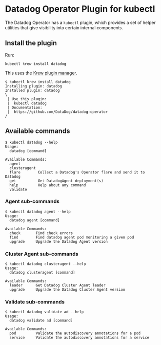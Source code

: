 # Datadog Operator Plugin for kubectl

The Datadog Operator has a `kubectl` plugin, which provides a set of helper utilities that give visibility into certain internal components.

## Install the plugin

Run:
```shell
kubectl krew install datadog
```

This uses the [Krew plugin manager](https://krew.sigs.k8s.io/).

```console
$ kubectl krew install datadog
Installing plugin: datadog
Installed plugin: datadog
\
 | Use this plugin:
 | 	kubectl datadog
 | Documentation:
 | 	https://github.com/DataDog/datadog-operator
/
```

## Available commands

```console
$ kubectl datadog --help
Usage:
  datadog [command]

Available Commands:
  agent
  clusteragent
  flare        Collect a Datadog's Operator flare and send it to Datadog
  get          Get DatadogAgent deployment(s)
  help         Help about any command
  validate

```

### Agent sub-commands

```console
$ kubectl datadog agent --help
Usage:
  datadog agent [command]

Available Commands:
  check       Find check errors
  find        Find datadog agent pod monitoring a given pod
  upgrade     Upgrade the Datadog Agent version

```

### Cluster Agent sub-commands

```console
$ kubectl datadog clusteragent --help
Usage:
  datadog clusteragent [command]

Available Commands:
  leader      Get Datadog Cluster Agent leader
  upgrade     Upgrade the Datadog Cluster Agent version
```

### Validate sub-commands

```console
$ kubectl datadog validate ad --help
Usage:
  datadog validate ad [command]

Available Commands:
  pod         Validate the autodiscovery annotations for a pod
  service     Validate the autodiscovery annotations for a service
```
